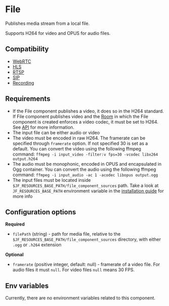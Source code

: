 # File

Publishes media stream from a local file.

Supports H264 for video and OPUS for audio files.

## Compatibility

* [WebRTC](../peers/webrtc.md)
* [HLS](./hls.md)
* [RTSP](./rtsp.md)
* [SIP](./sip.md)
* [Recording](./recording.md)

## Requirements
* If the File component publishes a video, it does so in the H264 standard.
  If File component publishes video and the [Room](../../introduction/basic_concepts\#room)
  in which the File component is created enforces a video codec,
  it must be set to H264.
  See [API](../../for_developers/api_reference/rest_api#tag/room/operation/create_room)
  for more information.
* The input file can be either audio or video
* The video must be encoded in raw H264. The framerate can be specified through `framerate` option. 
  If not specified 30 is set as a default.
  You can convert the video using the following ffmpeg command: 
  `ffmpeg -i input_video -filter:v fps=30 -vcodec libx264 output.h264`
* The audio must be monophonic, encoded in OPUS and encapsulated in Ogg container.
  You can convert the audio using the following ffmpeg command:
  `ffmpeg -i input_audio -ac 1 -acodec libopus output.ogg`
* The input files must be located inside `$JF_RESOURCES_BASE_PATH/file_component_sources` path.
  Take a look at `JF_RESOURCES_BASE_PATH` environment variable in the
  [installation guide](../installation.md#environment-variables) for more info

## Configuration options

**Required**

* `filePath` (string) - path for media file, relative to the `$JF_RESOURCES_BASE_PATH/file_component_sources` directory, with either `.ogg` or `.h264` extension

**Optional**

* `framerate` (positive integer, default: null) - framerate of a video file.
For audio files it must `null`.
For video files `null` means 30 FPS.

## Env variables

Currently, there are no environment variables related to this component.

